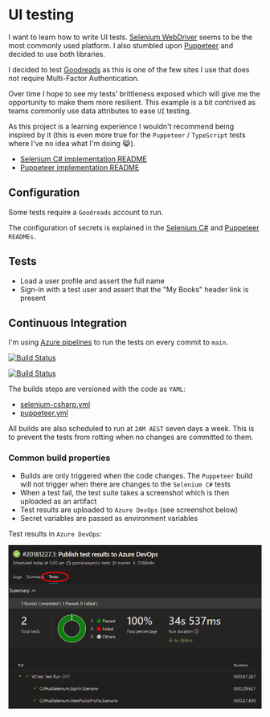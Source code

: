 # UI testing

I want to learn how to write UI tests. [Selenium WebDriver][selenium-webdriver] seems to be the most commonly used platform. I also stumbled upon [Puppeteer][puppeteer] and decided to use both libraries.

I decided to test [Goodreads][github] as this is one of the few sites I use that does not require Multi-Factor Authentication.

Over time I hope to see my tests' brittleness exposed which will give me the opportunity to make them more resilient. This example is a bit contrived as teams commonly use data attributes to ease `UI` testing.

As this project is a learning experience I wouldn't recommend being inspired by it (this is even more true for the `Puppeteer` / `TypeScript` tests where I've no idea what I'm doing :joy_cat:).

- [Selenium C# implementation README](./selenium-csharp/README.md)
- [Puppeteer implementation README](./puppeteer/README.md)

## Configuration

Some tests require a `Goodreads` account to run.

The configuration of secrets is explained in the [Selenium C#](./selenium-csharp/README.md) and [Puppeteer](./puppeteer/README.md) `READMEs`.

## Tests

- Load a user profile and assert the full name
- Sign-in with a test user and assert that the "My Books" header link is present

## Continuous Integration

I'm using [Azure pipelines][azure-pipelines] to run the tests on every commit to `main`.

[![Build Status](https://dev.azure.com/gabrielweyer/ui-testing/_apis/build/status/Selenium%20C%23?branchName=main&label=Selenium%20C%23)](https://dev.azure.com/gabrielweyer/ui-testing/_build/latest?definitionId=11)

[![Build Status](https://dev.azure.com/gabrielweyer/ui-testing/_apis/build/status/Puppeteer?branchName=main&label=Puppeteer)](https://dev.azure.com/gabrielweyer/ui-testing/_build/latest?definitionId=10)

The builds steps are versioned with the code as `YAML`:

- [selenium-csharp.yml](./selenium-csharp.yml)
- [puppeteer.yml](./puppeteer.yml)

All builds are also scheduled to run at `2AM AEST` seven days a week. This is to prevent the tests from rotting when no changes are committed to them.

### Common build properties

- Builds are only triggered when the code changes. The `Puppeteer` build will not trigger when there are changes to the `Selenium C#` tests
- When a test fail, the test suite takes a screenshot which is then uploaded as an artifact
- Test results are uploaded to `Azure DevOps` (see screenshot below)
- Secret variables are passed as environment variables

Test results in `Azure DevOps`:

![Test results in Azure DevOps](./docs/assets/test-results.png)

[selenium-webdriver]: https://www.seleniumhq.org/projects/webdriver/
[puppeteer]: https://developers.google.com/web/tools/puppeteer/
[github]: https://github.com/
[goodreads]: https://www.goodreads.com/
[azure-pipelines]: https://azure.microsoft.com/en-au/services/devops/pipelines/
